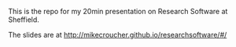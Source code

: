 This is the repo for my 20min presentation on Research Software at Sheffield.

The slides are at http://mikecroucher.github.io/researchsoftware/#/
